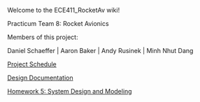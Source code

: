 Welcome to the ECE411_RocketAv wiki!

Practicum Team 8: Rocket Avionics

Members of this project:

Daniel Schaeffer | Aaron Baker | Andy Rusinek | Minh Nhut Dang

[Project Schedule](https://github.com/rusinek/ECE411_RocketAv/blob/master/Rocket_Av%20Schedule.mpp)

[Design Documentation](https://github.com/rusinek/ECE411_RocketAv/tree/master/Design%20Documentation)

[Homework 5: System Design and Modeling](https://github.com/rusinek/ECE411_RocketAv/blob/master/ECE411_SystemDesignandModeling.pdf)